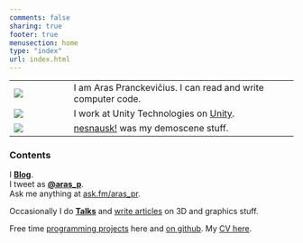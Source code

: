 ```yaml
---
comments: false
sharing: true
footer: true
menusection: home
type: "index"
url: index.html
---
```


<table class="no-border" style="margin-top: 5px;">
<tr>
<td width="90px">
<img style="margin:0" src="/img/logo-aras-64-sq.png" />
</td><td>I am Aras Pranckevičius. I can read and write computer code.</td>
</tr>
<tr>
<td><a href="http://unity3d.com"><img style="margin:0" src="/img/logo-unity-64-sq.png" /></a></td><td>I work at Unity Technologies on <a href="http://unity3d.com">Unity</a>.</td>
</tr>
<tr>
<td><a href="http://www.nesnausk.org"><img style="margin:0" src="/img/logo-nesnausk-64-sq.png" /></a></td><td><a href="http://www.nesnausk.org">nesnausk!</a> was my demoscene stuff.</td>
</tr>
</table>

### Contents

I [**Blog**](/blog).<br/>
I tweet as [**@aras_p**](http://twitter.com/aras_p).<br/>
Ask me anything at [ask.fm/aras_pr](http://ask.fm/aras_pr).

Occasionally I do [**Talks**](texts/talks.html) and [write articles](texts/index.html) on 3D and graphics stuff.

Free time [programming projects](/proj.html) here and [on github](https://github.com/aras-p). My [CV here](/cv.html).
